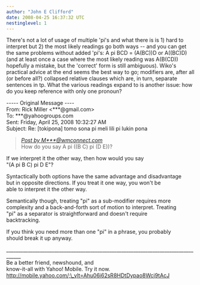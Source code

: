 ```yaml
---
author: "John E Clifford"
date: 2008-04-25 16:37:32 UTC
nestinglevel: 1
---
```

There's not a lot of usage of multiple 'pi's and what there is is 1) hard to interpret but 2) the most likely readings go both ways -- and you can get the same problems without added 'pi's: A pi BCD = (A(BC))D or A((BC)D) (and at least once a case where the most likely reading was A(B(CD)) hopefully a mistake, but the 'correct' form is still ambiguous). Wiko's practical advice at the end seems the best way to go; modifiers are, after all (or before all?) collapsed relative clauses which are, in turn, separate sentences in tp. What the various readings expand to is another issue: how do you keep reference with only one pronoun?  
  
\----- Original Message ----  
From: Rick Miller <\*\*\*@gmail.com>  
To: \*\*\*@yahoogroups.com  
Sent: Friday, April 25, 2008 10:32:27 AM  
Subject: Re: \[tokipona\] tomo sona pi meli lili pi lukin pona  

> [_Post by M\*\*\*@wmconnect.com_](/OV2hCo5i/tomo-sona-pi-meli-lili-pi-lukin-pona#post9)  
> How do you say A pi ((B C) pi (D E))?  
> 

If we interpret it the other way, then how would you say  
"(A pi B C) pi D E"?  
  
Syntactically both options have the same advantage and disadvantage  
but in opposite directions. If you treat it one way, you won't be  
able to interpret it the other way.  
  
Semantically though, treating "pi" as a sub-modifier requires more  
complexity and a back-and-forth sort of motion to interpret. Treating  
"pi" as a separator is straightforward and doesn't require  
backtracking.  
  
If you think you need more than one "pi" in a phrase, you probably  
should break it up anyway.  
  
  
  
<!--  
  
#ygrp-mkp{  
border:1px solid #d8d8d8;font-family:Arial;margin:14px 0px;padding:0px 14px;}  
#ygrp-mkp hr{  
border:1px solid #d8d8d8;}  
#ygrp-mkp #hd{  
color:#628c2a;font-size:85%;font-weight:bold;line-height:122%;margin:10px 0px;}  
#ygrp-mkp #ads{  
margin-bottom:10px;}  
#ygrp-mkp .ad{  
padding:0 0;}  
#ygrp-mkp .ad a{  
color:#0000ff;text-decoration:none;}  
\-->  
  
<!--  
  
#ygrp-sponsor #ygrp-lc{  
font-family:Arial;}  
#ygrp-sponsor #ygrp-lc #hd{  
margin:10px 0px;font-weight:bold;font-size:78%;line-height:122%;}  
#ygrp-sponsor #ygrp-lc .ad{  
margin-bottom:10px;padding:0 0;}  
\-->  
  
<!--  
  
#ygrp-mlmsg {font-size:13px;font-family:arial, helvetica, clean, sans-serif;}  
#ygrp-mlmsg table {font-size:inherit;font:100%;}  
#ygrp-mlmsg select, input, textarea {font:99% arial, helvetica, clean, sans-serif;}  
#ygrp-mlmsg pre, code {font:115% monospace;}  
#ygrp-mlmsg \* {line-height:1.22em;}  
#ygrp-text{  
font-family:Georgia;  
}  
#ygrp-text p{  
margin:0 0 1em 0;}  
#ygrp-tpmsgs{  
font-family:Arial;  
clear:both;}  
#ygrp-vitnav{  
padding-top:10px;font-family:Verdana;font-size:77%;margin:0;}  
#ygrp-vitnav a{  
padding:0 1px;}  
#ygrp-actbar{  
clear:both;margin:25px 0;white-space:nowrap;color:#666;text-align:right;}  
#ygrp-actbar .left{  
float:left;white-space:nowrap;}  
.bld{font-weight:bold;}  
#ygrp-grft{  
font-family:Verdana;font-size:77%;padding:15px 0;}  
#ygrp-ft{  
font-family:verdana;font-size:77%;border-top:1px solid #666;  
padding:5px 0;  
}  
#ygrp-mlmsg #logo{  
padding-bottom:10px;}  
  
#ygrp-reco {  
margin-bottom:20px;padding:0px;}  
#ygrp-reco #reco-head {  
font-weight:bold;color:#ff7900;}  
  
#reco-grpname{  
font-weight:bold;margin-top:10px;}  
#reco-category{  
font-size:77%;}  
#reco-desc{  
font-size:77%;}  
  
#ygrp-vital{  
background-color:#e0ecee;margin-bottom:20px;padding:2px 0 8px 8px;}  
#ygrp-vital #vithd{  
font-size:77%;font-family:Verdana;font-weight:bold;color:#333;text-transform:uppercase;}  
#ygrp-vital ul{  
padding:0;margin:2px 0;}  
#ygrp-vital ul li{  
list-style-type:none;clear:both;border:1px solid #e0ecee;  
}  
#ygrp-vital ul li .ct{  
font-weight:bold;color:#ff7900;float:right;width:2em;text-align:right;padding-right:.5em;}  
#ygrp-vital ul li .cat{  
font-weight:bold;}  
#ygrp-vital a{  
text-decoration:none;}  
  
#ygrp-vital a:hover{  
text-decoration:underline;}  
  
#ygrp-sponsor #hd{  
color:#999;font-size:77%;}  
#ygrp-sponsor #ov{  
padding:6px 13px;background-color:#e0ecee;margin-bottom:20px;}  
#ygrp-sponsor #ov ul{  
padding:0 0 0 8px;margin:0;}  
#ygrp-sponsor #ov li{  
list-style-type:square;padding:6px 0;font-size:77%;}  
#ygrp-sponsor #ov li a{  
text-decoration:none;font-size:130%;}  
#ygrp-sponsor #nc{  
background-color:#eee;margin-bottom:20px;padding:0 8px;}  
#ygrp-sponsor .ad{  
padding:8px 0;}  
#ygrp-sponsor .ad #hd1{  
font-family:Arial;font-weight:bold;color:#628c2a;font-size:100%;line-height:122%;}  
#ygrp-sponsor .ad a{  
text-decoration:none;}  
#ygrp-sponsor .ad a:hover{  
text-decoration:underline;}  
#ygrp-sponsor .ad p{  
margin:0;}  
o{font-size:0;}  
.MsoNormal{  
margin:0 0 0 0;}  
#ygrp-text tt{  
font-size:120%;}  
blockquote{margin:0 0 0 4px;}  
.replbq{margin:4;}  
\-->  
  
  
  
  
  
  
\_\_\_\_\_\_\_\_\_\_\_\_\_\_\_\_\_\_\_\_\_\_\_\_\_\_\_\_\_\_\_\_\_\_\_\_\_\_\_\_\_\_\_\_\_\_\_\_\_\_\_\_\_\_\_\_\_\_\_\_\_\_\_\_\_\_\_\_\_\_\_\_\_\_\_\_\_\_\_\_\_\_\_\_  
Be a better friend, newshound, and  
know-it-all with Yahoo! Mobile. Try it now. http://mobile.yahoo.com/;\_ylt=Ahu06i62sR8HDtDypao8Wcj9tAcJ